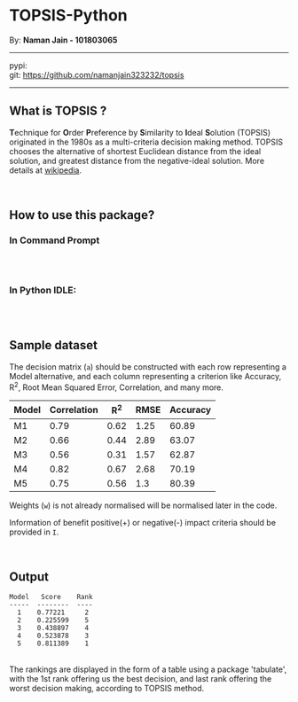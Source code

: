 # TOPSIS-Python

By: **Naman Jain - 101803065**

***
pypi: 
<br>
git: <https://github.com/namanjain323232/topsis>
***

## What is TOPSIS ?

**T**echnique for **O**rder **P**reference by **S**imilarity to **I**deal
**S**olution (TOPSIS) originated in the 1980s as a multi-criteria decision
making method. TOPSIS chooses the alternative of shortest Euclidean distance
from the ideal solution, and greatest distance from the negative-ideal
solution. More details at [wikipedia](https://en.wikipedia.org/wiki/TOPSIS).

<br>

## How to use this package?


### In Command Prompt
```
```
<br>

### In Python IDLE:
```
```

<br>

## Sample dataset

The decision matrix (`a`) should be constructed with each row representing a Model alternative, and each column representing a criterion like Accuracy, R<sup>2</sup>, Root Mean Squared Error, Correlation, and many more.

Model | Correlation | R<sup>2</sup> | RMSE | Accuracy
------------ | ------------- | ------------ | ------------- | ------------
M1 |	0.79 | 0.62	| 1.25 | 60.89
M2 |  0.66 | 0.44	| 2.89 | 63.07
M3 |	0.56 | 0.31	| 1.57 | 62.87
M4 |	0.82 | 0.67	| 2.68 | 70.19
M5 |	0.75 | 0.56	| 1.3	 | 80.39

Weights (`w`) is not already normalised will be normalised later in the code.

Information of benefit positive(+) or negative(-) impact criteria should be provided in `I`.

<br>

## Output

```
Model   Score    Rank
-----  --------  ----
  1    0.77221     2
  2    0.225599    5
  3    0.438897    4
  4    0.523878    3
  5    0.811389    1
```
<br>
The rankings are displayed in the form of a table using a package 'tabulate', with the 1st rank offering us the best decision, and last rank offering the worst decision making, according to TOPSIS method.